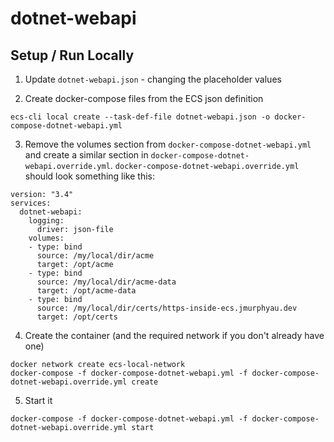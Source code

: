 # dotnet-webapi

## Setup / Run Locally
1. Update `dotnet-webapi.json` - changing the placeholder values

2. Create docker-compose files from the ECS json definition
```
ecs-cli local create --task-def-file dotnet-webapi.json -o docker-compose-dotnet-webapi.yml
```

3. Remove the volumes section from `docker-compose-dotnet-webapi.yml` and create a similar section in `docker-compose-dotnet-webapi.override.yml`. `docker-compose-dotnet-webapi.override.yml` should look something like this:
```
version: "3.4"
services:
  dotnet-webapi:
    logging:
      driver: json-file
    volumes:
    - type: bind
      source: /my/local/dir/acme
      target: /opt/acme
    - type: bind
      source: /my/local/dir/acme-data
      target: /opt/acme-data
    - type: bind
      source: /my/local/dir/certs/https-inside-ecs.jmurphyau.dev
      target: /opt/certs
```

4. Create the container (and the required network if you don't already have one)
```
docker network create ecs-local-network
docker-compose -f docker-compose-dotnet-webapi.yml -f docker-compose-dotnet-webapi.override.yml create
```

5. Start it
```
docker-compose -f docker-compose-dotnet-webapi.yml -f docker-compose-dotnet-webapi.override.yml start
```
